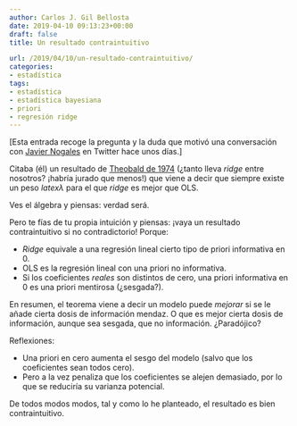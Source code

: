 ```yaml
---
author: Carlos J. Gil Bellosta
date: 2019-04-10 09:13:23+00:00
draft: false
title: Un resultado contraintuitivo

url: /2019/04/10/un-resultado-contraintuitivo/
categories:
- estadística
tags:
- estadística
- estadística bayesiana
- priori
- regresión ridge
---
```


[Esta entrada recoge la pregunta y la duda que motivó una conversación con [Javier Nogales](https://twitter.com/fjnogales) en Twitter hace unos días.]

Citaba (él) un resultado de [Theobald de 1974](https://www.jstor.org/stable/2984775) (¿tanto lleva _ridge_ entre nosotros? ¡habría jurado que menos!) que viene a decir que siempre existe un peso $latex \lambda$ para el que _ridge_ es mejor que OLS.

Ves el álgebra y piensas: verdad será.

Pero te fías de tu propia intuición y piensas: ¡vaya un resultado contraintuitivo si no contradictorio! Porque:

* _Ridge_ equivale a una regresión lineal cierto tipo de priori informativa en 0.
* OLS es la regresión lineal con una priori no informativa.
* Si los coeficientes _reales_ son distintos de cero, una priori informativa en 0 es una priori mentirosa (¿sesgada?).

En resumen, el teorema viene a decir un modelo puede _mejorar_ si se le añade cierta dosis de información mendaz. O que es mejor cierta dosis de información, aunque sea sesgada, que no información. ¿Paradójico?

Reflexiones:

* Una priori en cero aumenta el sesgo del modelo (salvo que los coeficientes sean todos cero).
* Pero a la vez penaliza que los coeficientes se alejen demasiado, por lo que se reduciría su varianza potencial.

De todos modos modos, tal y como lo he planteado, el resultado es bien contraintuitivo.



